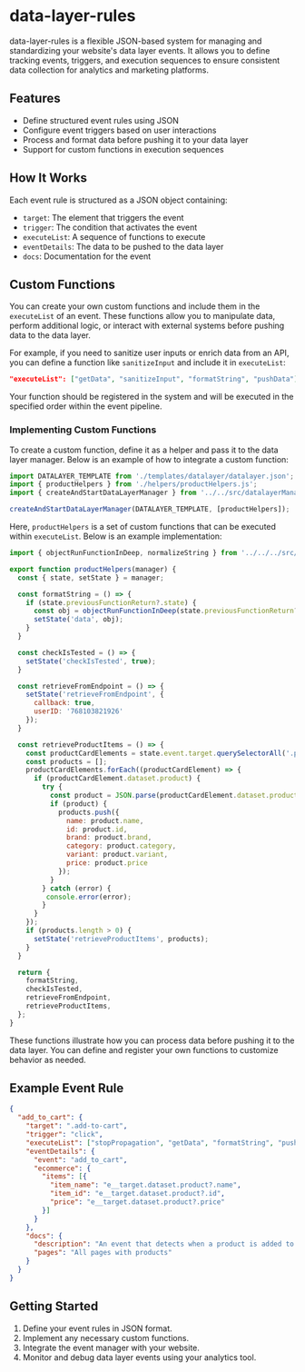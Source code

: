 # data-layer-rules

data-layer-rules is a flexible JSON-based system for managing and standardizing your website's data layer events. It allows you to define tracking events, triggers, and execution sequences to ensure consistent data collection for analytics and marketing platforms.

## Features
- Define structured event rules using JSON
- Configure event triggers based on user interactions
- Process and format data before pushing it to your data layer
- Support for custom functions in execution sequences

## How It Works
Each event rule is structured as a JSON object containing:
- `target`: The element that triggers the event
- `trigger`: The condition that activates the event
- `executeList`: A sequence of functions to execute
- `eventDetails`: The data to be pushed to the data layer
- `docs`: Documentation for the event

## Custom Functions
You can create your own custom functions and include them in the `executeList` of an event. These functions allow you to manipulate data, perform additional logic, or interact with external systems before pushing data to the data layer.

For example, if you need to sanitize user inputs or enrich data from an API, you can define a function like `sanitizeInput` and include it in `executeList`:

```json
"executeList": ["getData", "sanitizeInput", "formatString", "pushData"]
```

Your function should be registered in the system and will be executed in the specified order within the event pipeline.

### Implementing Custom Functions
To create a custom function, define it as a helper and pass it to the data layer manager. Below is an example of how to integrate a custom function:

```javascript
import DATALAYER_TEMPLATE from './templates/datalayer/datalayer.json';
import { productHelpers } from './helpers/productHelpers.js';
import { createAndStartDataLayerManager } from '../../src/datalayerManager.js';

createAndStartDataLayerManager(DATALAYER_TEMPLATE, [productHelpers]);
```

Here, `productHelpers` is a set of custom functions that can be executed within `executeList`. Below is an example implementation:

```javascript
import { objectRunFunctionInDeep, normalizeString } from '../../../src/utils.js';

export function productHelpers(manager) {
  const { state, setState } = manager;

  const formatString = () => {
    if (state.previousFunctionReturn?.state) {
      const obj = objectRunFunctionInDeep(state.previousFunctionReturn?.state, normalizeString);
      setState('data', obj);
    }
  }

  const checkIsTested = () => {
    setState('checkIsTested', true);
  }

  const retrieveFromEndpoint = () => {
    setState('retrieveFromEndpoint', {
      callback: true,
      userID: '768103821926'
    });
  }

  const retrieveProductItems = () => {
    const productCardElements = state.event.target.querySelectorAll('.product-card');
    const products = [];
    productCardElements.forEach((productCardElement) => {
      if (productCardElement.dataset.product) {
        try {
          const product = JSON.parse(productCardElement.dataset.product);
          if (product) {
            products.push({
              name: product.name,
              id: product.id,
              brand: product.brand,
              category: product.category,
              variant: product.variant,
              price: product.price
            });
          }
        } catch (error) {
         console.error(error);
        }
      }
    });
    if (products.length > 0) {
      setState('retrieveProductItems', products);
    }
  }

  return {
    formatString,
    checkIsTested,
    retrieveFromEndpoint,
    retrieveProductItems,
  };
}
```

These functions illustrate how you can process data before pushing it to the data layer. You can define and register your own functions to customize behavior as needed.

## Example Event Rule
```json
{
  "add_to_cart": {
    "target": ".add-to-cart",
    "trigger": "click",
    "executeList": ["stopPropagation", "getData", "formatString", "pushData"],
    "eventDetails": {
      "event": "add_to_cart",
      "ecommerce": {
        "items": [{
          "item_name": "e__target.dataset.product?.name",
          "item_id": "e__target.dataset.product?.id",
          "price": "e__target.dataset.product?.price"
        }]
      }
    },
    "docs": {
      "description": "An event that detects when a product is added to the cart",
      "pages": "All pages with products"
    }
  }
}
```

## Getting Started
1. Define your event rules in JSON format.
2. Implement any necessary custom functions.
3. Integrate the event manager with your website.
4. Monitor and debug data layer events using your analytics tool.

